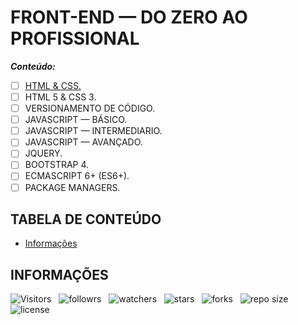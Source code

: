<!-- TITLE -->
# FRONT-END — DO ZERO AO PROFISSIONAL

***Conteúdo:***

* [ ] [HTML & CSS.](https://github.com/Devsgeeknerd/html-e-css-zp "Ir Para as Aulas")
* [ ] HTML 5 & CSS 3.
* [ ] VERSIONAMENTO DE CÓDIGO.
* [ ] JAVASCRIPT — BÁSICO.
* [ ] JAVASCRIPT — INTERMEDIARIO.
* [ ] JAVASCRIPT — AVANÇADO.
* [ ] JQUERY.
* [ ] BOOTSTRAP 4.
* [ ] ECMASCRIPT 6+ (ES6+).
* [ ] PACKAGE MANAGERS.

<!-- TABLE OF CONTENTS -->
## TABELA DE CONTEÚDO

<!-- * [Vista por cima](#vista-por-cima) -->
<!--  * [Foto da tela](#foto-da-tela) -->
<!--  * [Links](#links) -->
<!-- * [Meu processo](#meu-processo) -->
<!--  * [Contruido com](#construido-com) -->
<!--  * [O que aprendi](#o-que-aprendi) -->
<!--  * [Desenvolvimento contínuo](#desenvolvimento-contínuo) -->
<!--  * [Recusos úteis](#recursos-úteis) -->
<!-- * [Autor](#autor) -->
<!-- * [Agradecimentos](#agradecimentos) -->
* [Informações](#informações)

<!-- OVERVIEW -->
<!-- ## VISTA POR CIMA -->

<!-- SCREENSHOT -->
<!-- ### FOTO DA TELA -->

<!-- LINKS -->
<!-- ### LINKS -->

<!-- MY PROCESS -->
<!-- ## MEU PROCESSO -->

<!-- BUILT WITH -->
<!-- ### CONSTRUIDO COM -->

<!-- WHAT I LEARNED -->
<!-- ### O QUE APRENDI -->

<!-- CONTINUED DEVELOPMENT -->
<!-- ### DESENVOLVIMENTO CONTÍNUO -->

<!-- USEFUL RESOURCES -->
<!-- ### RECURSOS ÚTEIS -->

<!-- AUTHOR -->
<!-- ## AUTOR -->

<!-- ACKNOWLEDGMENTS -->
<!-- ## AGRADECIMENTOS -->

<!-- INFORMATION -->
## INFORMAÇÕES

![Visitors](https://api.visitorbadge.io/api/visitors?path=Devsgeeknerd%2Ffront-end-zp-full-stack&label=Visitantes&labelColor=%23f9e64f&countColor=%23008000&style=plastic "Total de Visitas")
&nbsp;
![followrs](https://img.shields.io/github/followers/Devsgeeknerd?style=plastic&label=SEGUIDORES&labelColor=f9e64f "Total de Seguidores")
&nbsp;
![watchers](https://img.shields.io/github/watchers/Devsgeeknerd/front-end-zp-full-stack?style=plastic&label=OBSERVADORES&labelColor=f9e64f "Total de Observadores")
&nbsp;
![stars](https://img.shields.io/github/stars/Devsgeeknerd/front-end-zp-full-stack?style=plastic&label=ESTRELAS&labelColor=f9e64f "Total de Estrelas Recebidas")
&nbsp;
![forks](https://img.shields.io/github/forks/Devsgeeknerd/front-end-zp-full-stack?style=plastic&label=BIFURCAÇÕES&labelColor=f9e64f "Total de Bifurcações")
&nbsp;
![repo size](https://img.shields.io/github/repo-size/Devsgeeknerd/front-end-zp-full-stack?style=plastic&label=TAMANHO&labelColor=f9e64f "Tamanho do Repositório")
&nbsp;
![license](https://img.shields.io/github/license/Devsgeeknerd/front-end-zp-full-stack?style=plastic&label=LICENÇA&labelColor=f9e64f "Licença do Repositório")
